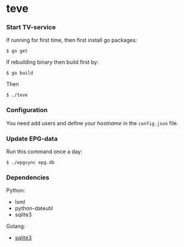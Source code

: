 # teve

### Start TV-service

If running for first time, then first install go packages:

`$ go get`

If rebuilding binary then build first by:

`$ go build`

Then

`$ ./teve`

### Configuration

You need add users and define your *hostname* in the `config.json` file.

### Update EPG-data

Run this command once a day:

`$ ./epgsync epg.db`

### Dependencies

Python:

- lxml
- python-dateutil
- sqlite3

Golang:

- [sqlite3](github.com/mattn/go-sqlite3)
